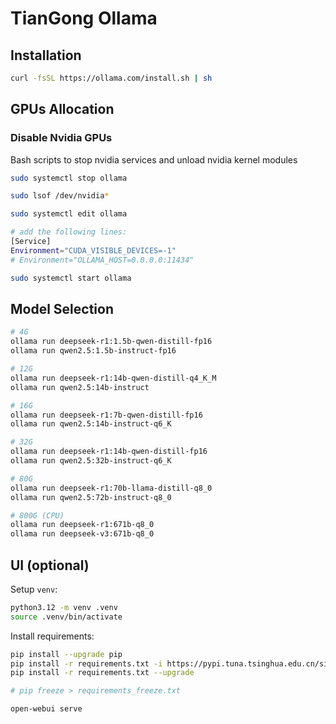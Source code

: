 # TianGong Ollama

## Installation
```bash
curl -fsSL https://ollama.com/install.sh | sh
```

## GPUs Allocation

### Disable Nvidia GPUs
Bash scripts to stop nvidia services and unload nvidia kernel modules

```bash
sudo systemctl stop ollama

sudo lsof /dev/nvidia*

sudo systemctl edit ollama

# add the following lines:
[Service]
Environment="CUDA_VISIBLE_DEVICES=-1"
# Environment="OLLAMA_HOST=0.0.0.0:11434"

sudo systemctl start ollama
```

## Model Selection
```bash
# 4G
ollama run deepseek-r1:1.5b-qwen-distill-fp16
ollama run qwen2.5:1.5b-instruct-fp16

# 12G
ollama run deepseek-r1:14b-qwen-distill-q4_K_M
ollama run qwen2.5:14b-instruct

# 16G
ollama run deepseek-r1:7b-qwen-distill-fp16
ollama run qwen2.5:14b-instruct-q6_K

# 32G
ollama run deepseek-r1:14b-qwen-distill-fp16
ollama run qwen2.5:32b-instruct-q6_K

# 80G
ollama run deepseek-r1:70b-llama-distill-q8_0
ollama run qwen2.5:72b-instruct-q8_0

# 800G (CPU)
ollama run deepseek-r1:671b-q8_0
ollama run deepseek-v3:671b-q8_0
```

## UI (optional)

Setup `venv`:

```bash
python3.12 -m venv .venv
source .venv/bin/activate
```

Install requirements:

```bash
pip install --upgrade pip
pip install -r requirements.txt -i https://pypi.tuna.tsinghua.edu.cn/simple
pip install -r requirements.txt --upgrade

# pip freeze > requirements_freeze.txt

open-webui serve
```

